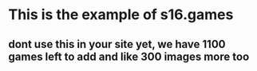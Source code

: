 # This is the example of s16.games
## dont use this in your site yet, we have 1100 games left to add and like 300 images more too 
